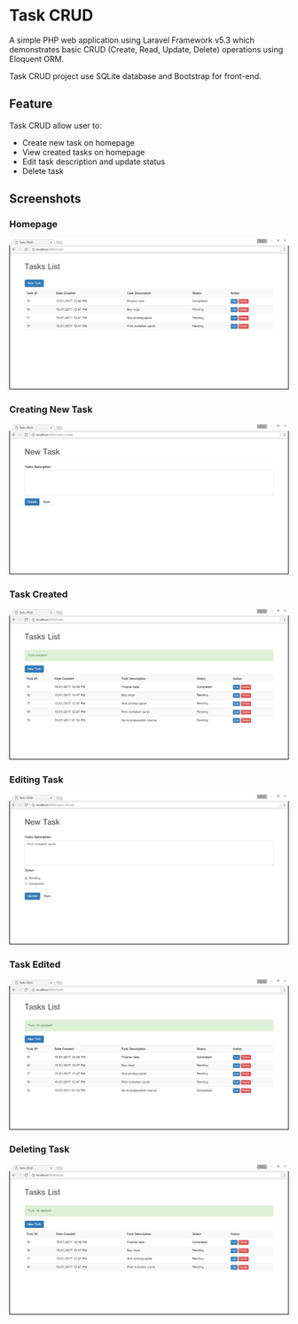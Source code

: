 Task CRUD
======

A simple PHP web application using Laravel Framework v5.3 which demonstrates basic CRUD (Create, Read, Update, Delete) operations using Eloquent ORM.

Task CRUD project use SQLite database and Bootstrap for front-end.

Feature
------
Task CRUD allow user to:
* Create new task on homepage
* View created tasks on homepage
* Edit task description and update status
* Delete task

Screenshots
------
### Homepage
![Homepage][homepage]

### Creating New Task
![Creating New Task][create]

### Task Created
![Task Created][created]

### Editing Task
![Editing Task][edit]

### Task Edited
![Task Edited][edited]

### Deleting Task
![Deleting Task][deleted]

[homepage]: screenshots/homepage.png
[create]: screenshots/create.png
[created]: screenshots/created.png
[edit]: screenshots/edit.png
[edited]: screenshots/edited.png
[deleted]: screenshots/deleted.png
